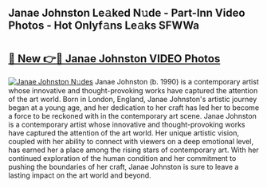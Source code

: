 ## Janae Johnston Le𝚊ked N𝚞de - Part-lnn Video Photos - Hot Onlyf𝚊ns Le𝚊ks SFWWa

# <h2><a href="http://ab28228.deff.icu/?id=Janae+Johnston">🔗 New 👉🔴 Janae Johnston VIDEO Photos</a></h2>

[![Janae Johnston N𝚞des](https://i.imgur.com/rIISA9y.gif)](http://ab28228.deff.icu/?id=Janae+Johnston)
Janae Johnston (b. 1990) is a contemporary artist whose innovative and thought-provoking works have captured the attention of the art world. Born in London, England, Janae Johnston's artistic journey began at a young age, and her dedication to her craft has led her to become a force to be reckoned with in the contemporary art scene. Janae Johnston is a contemporary artist whose innovative and thought-provoking works have captured the attention of the art world. Her unique artistic vision, coupled with her ability to connect with viewers on a deep emotional level, has earned her a place among the rising stars of contemporary art. With her continued exploration of the human condition and her commitment to pushing the boundaries of her craft, Janae Johnston is sure to leave a lasting impact on the art world and beyond.
